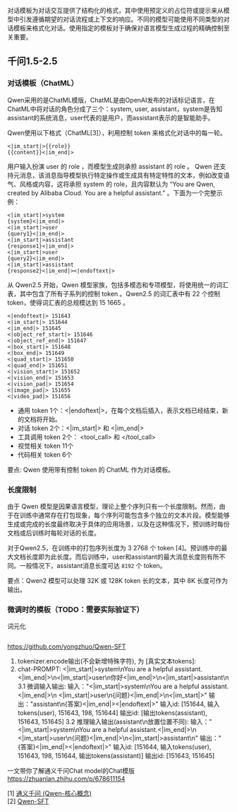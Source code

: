 对话模板为对话交互提供了结构化的格式，其中使用预定义的占位符或提示来从模型中引发遵循期望的对话流程或上下文的响应。不同的模型可能使用不同类型的对话模板来格式化对话。使用指定的模板对于确保对语言模型生成过程的精确控制至关重要。<br>


## 千问1.5-2.5

### 对话模板（ChatML）

Qwen采用的是ChatML模版，ChatML是由OpenAI发布的对话标记语言，在ChatML中将对话的角色分成了三个：system, user, assistant，system是告知assistant的系统消息，user代表的是用户，而assistant表示的是智能助手。 

Qwen使用以下格式（ChatML[3]），利用控制 token 来格式化对话中的每一轮。
```
<|im_start|>{{role}}
{{content}}<|im_end|>
```
用户输入扮演 user 的 role ，而模型生成则承担 assistant 的 role 。 Qwen 还支持元消息，该消息指导模型执行特定操作或生成具有特定特性的文本，例如改变语气、风格或内容，这将承担 system 的 role，且内容默认为 “You are Qwen, created by Alibaba Cloud. You are a helpful assistant.” 。下面为一个完整示例：
```
<|im_start|>system
{system}<|im_end|>
<|im_start|>user
{query1}<|im_end|>
<|im_start|>assistant
{response1}<|im_end|>
<|im_start|>user
{query2}<|im_end|>
<|im_start|>assistant
{response2}<|im_end|><|endoftext|>
```
从 Qwen2.5 开始，Qwen 模型家族，包括多模态和专项模型，将使用统一的词汇表，其中包含了所有子系列的控制 token 。Qwen2.5 的词汇表中有 22 个控制 token，使得词汇表的总规模达到 15 1665 。
```
<|endoftext|> 151643
<|im_start|> 151644
<|im_end|> 151645
<|object_ref_start|> 151646
<|object_ref_end|> 151647
<|box_start|> 151648
<|box_end|> 151649
<|quad_start|> 151650
<|quad_end|> 151651
<|vision_start|> 151652
<|vision_end|> 151653
<|vision_pad|> 151654
<|image_pad|> 151655
<|video_pad|> 151656
```
+ 通用 token 1个：<|endoftext|>，在每个文档后插入，表示文档已经结束，新的文档将开始。
+ 对话 token 2个：<|im_start|> 和 <|im_end|>
+ 工具调用 token 2个： <tool_call> 和 </tool_call>
+ 视觉相关 token 11个
+ 代码相关 token 6个

要点: Qwen 使用带有控制 token 的 ChatML 作为对话模板。

### 长度限制
由于 Qwen 模型是因果语言模型，理论上整个序列只有一个长度限制。然而，由于在训练中通常存在打包现象，每个序列可能包含多个独立的文本片段。模型能够生成或完成的长度最终取决于具体的应用场景，以及在这种情况下，预训练时每份文档或后训练时每轮对话的长度。<br>

对于Qwen2.5，在训练中的打包序列长度为 3 2768 个 token [4]。预训练中的最大文档长度即为此长度。而后训练中，user和assistant的最大消息长度则有所不同。一般情况下，assistant消息长度可达 `8192` 个 token。

要点：Qwen2 模型可以处理 32K 或 128K token 长的文本，其中 8K 长度可作为输出。

### 微调时的模板（TODO：需要实际验证下）

词元化
```
```

https://github.com/yongzhuo/Qwen-SFT
1. tokenizer.encode输出(不会新增特殊字符), 为 [真实文本tokens]: 
2. chat-PROMPT: <|im_start|>system\nYou are a helpful assistant.<|im_end|>\n<|im_start|>user\n你好<|im_end|>\n<|im_start|>assistant\n
3.1 微调输入输出:
    输入："<|im_start|>system\nYou are a helpful assistant.<|im_end|>\n
          <|im_start|>user\n{问题}<|im_end|>\n<|im_start|>"
    输出："assistant\n{答案}<|im_end|><|endoftext|>"
    输入id: [151644, 输入tokens(user), 151643, 198, 151644]
    输出id: [输出tokens(assistant), 151643, 151645]
3.2 推理输入输出(assistant\n放置位置不同):
    输入："<|im_start|>system\nYou are a helpful assistant.<|im_end|>\n
          <|im_start|>user\n{问题}<|im_end|>\n<|im_start|>assistant\n"
    输出："{答案}<|im_end|><|endoftext|>"
    输入id: [151644, 输入tokens(user), 151643, 198, 151644, 输出tokens(assistant)]
    输出id: [151643, 151645]


一文带你了解通义千问Chat model的Chat模版
https://zhuanlan.zhihu.com/p/678611154


[1] [通义千问 (Qwen-核心概念)](https://qwen.readthedocs.io/zh-cn/latest/getting_started/concepts.html)<br>
[2] [Qwen-SFT](https://github.com/yongzhuo/Qwen-SFT/tree/master)<br>
